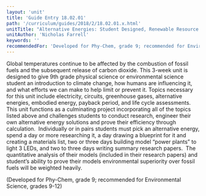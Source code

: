 ```yaml
---
layout: 'unit'
title: 'Guide Entry 18.02.01'
path: '/curriculum/guides/2018/2/18.02.01.x.html'
unitTitle: "Alternative Energies: Student Designed, Renewable Resource Driven \u0022Power Plants\u0022"
unitAuthor: 'Nicholas Farrell'
keywords: ''
recommendedFor: 'Developed for Phy-Chem, grade 9; recommended for Environmental Science, grades 9-12'
---
```


<main>
 <p>
  Global temperatures continue to be affected by the combustion of fossil fuels and the subsequent release of carbon dioxide. This 3-week unit is designed to give 9th grade physical science or environmental science student an introduction to climate change, how humans are influencing it, and what efforts we can make to help limit or prevent it. Topics necessary for this unit include electricity, circuits, greenhouse gases, alternative energies, embodied energy, payback period, and life cycle assessments. This unit functions as a culminating project incorporating all of the topics listed above and challenges students to conduct research, engineer their own alternative energy solutions and prove their efficiency through calculation.  Individually or in pairs students must pick an alternative energy, spend a day or more researching it, a day drawing a blueprint for it and creating a materials list, two or three days building model “power plants” to light 3 LEDs, and two to three days writing summary research papers.  The quantitative analysis of their models (included in their research papers) and student’s ability to prove their models environmental superiority over fossil fuels will be weighted heavily.
 </p>
 <p>
  (Developed for Phy-Chem, grade 9; recommended for Environmental Science, grades 9-12)
 </p>
</main>
